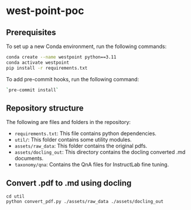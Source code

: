 # west-point-poc

## Prerequisites
To set up a new Conda environment, run the following commands:

```zsh
conda create --name westpoint python==3.11
conda activate westpoint
pip install -r requirements.txt
```

To add pre-commit hooks, run the following command:
```zsh
`pre-commit install`
```

## Repository structure
The following are files and folders in the repository:

* `requirements.txt`: This file contains python dependencies.
* `util/`: This folder contains some utility modules.
* `assets/raw_data`: This folder contains the original pdfs.
* `assets/docling_out`: This directory contains the docling converted .md documents.
* `taxonomy/qna`: Contains the QnA files for InstructLab fine tuning.

## Convert .pdf to .md using docling
```console
cd util
python convert_pdf.py ./assets/raw_data ./assets/docling_out
```
